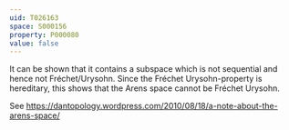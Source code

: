 ```yaml
---
uid: T026163
space: S000156
property: P000080
value: false
---
```


It can be shown that it contains a subspace which is not sequential and hence not Fréchet/Urysohn. Since the Fréchet Urysohn-property is hereditary, this shows that the Arens space cannot be Fréchet Urysohn.

See https://dantopology.wordpress.com/2010/08/18/a-note-about-the-arens-space/
